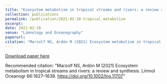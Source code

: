 ```yaml
---
title: "Ecosystem metabolism in tropical streams and rivers: a review and synthesis"
collection: publications
permalink: /publication/2021-02-10-tropical_metabolism
excerpt: 
date: 2021-02-10
venue: "Limnology and Oceanography"
paperurl: 
citation: "Marzolf NS, Ardón M (2021) Ecosystem metabolism in tropical streams and rivers: a review and synthesis. Limnol Oceanogr 66:1627–1638. https://doi.org/10.1002/lno.11707"
--- 
```


[Download paper here](http://nmarzolf91.github.io/files/Marzolf_and_Ardón_2021_fixed.pdf)

Recommended citation: "Marzolf NS, Ardón M (2021) Ecosystem metabolism in tropical streams and rivers: a review and synthesis. Limnol Oceanogr 66:1627–1638. https://doi.org/10.1002/lno.11707"
